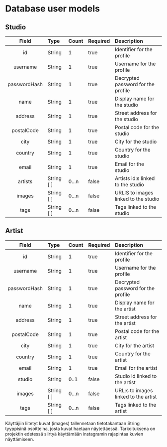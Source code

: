 # Database user models


## Studio

| Field | Type | Count | Required | Description|
| :----:|:-----| :-----| :-----|:-----|
| id | String | 1 | true |Identifier for the profile |
| username | String | 1 | true | Username for the profile |
| passwordHash | String | 1 | true | Decrypted password for the profile |
| name | String | 1 | true | Display name for the studio |
| address | String | 1 | true | Street address for the studio |
| postalCode | String | 1 | true | Postal code for the studio |
| city | String | 1 | true | City for the studio |
| country | String | 1 | true | Country for the studio |
| email | String | 1 | true | Email for the studio |
| artists | String [ ] | 0...n | false | Artists id:s linked to the studio |
| images | String [ ] | 0...n | false | URL:S to images linked to the studio |
| tags | String [ ] | 0...n | false | Tags linked to the studio |

## Artist

| Field | Type | Count | Required | Description|
| :----:|:-----| :-----| :-----|:-----|
| id | String | 1 | true | Identifier for the profile |
| username | String | 1 | true | Username for the profile |
| passwordHash | String | 1 | true | Decrypted password for the profile |
| name | String | 1 | true | Display name for the artist |
| address | String | 1 | true | Street address for the artist |
| postalCode | String | 1 | true | Postal code for the artist |
| city | String | 1 | true | City for the artist |
| country | String | 1 | true | Country for the artist |
| email | String | 1 | true | Email for the artist |
| studio | String  | 0..1 | false | Studio id linked to the artist |
| images | String [ ] | 0...n | false | URL:s to images linked to the artist |
| tags | String [ ] | 0...n | false | Tags linked to the artist |ta

Käyttäjiin liitetyt kuvat (images) tallennetaan tietotakantaan String tyyppisinä osoitteina, josta kuvat haetaan näytettäessä.
Tarkoituksena on projektin edetessä siirtyä käyttämään instagramin rajapintaa kuvien näyttämiseen.
